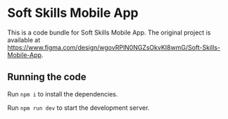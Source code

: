 
  # Soft Skills Mobile App

  This is a code bundle for Soft Skills Mobile App. The original project is available at https://www.figma.com/design/wgovRPlN0NGZsOkvKI8wmG/Soft-Skills-Mobile-App.

  ## Running the code

  Run `npm i` to install the dependencies.

  Run `npm run dev` to start the development server.
  